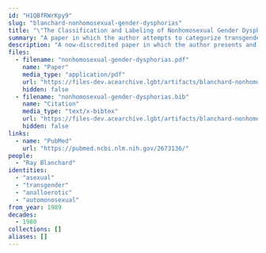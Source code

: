 ```yaml
---
id: "H1QBfRWrKpy9"
slug: "blanchard-nonhomosexual-gender-dysphorias"
title: "\"The Classification and Labeling of Nonhomosexual Gender Dysphorias\""
summary: "A paper in which the author attempts to categorize transgender people by their sexual orientation, including asexuals"
description: "A now-discredited paper in which the author presents and unsubstantiated typology of transgender people categorizing them by their sexual orientation. This typology includes \"analloerotics,\" who can be subclassified as \"automonosexual\" or \"asexual.\" (CW: transphobia, misgendering, pathologizing trans people, perpetuating stereotypes of trans people)"
files:
  - filename: "nonhomosexual-gender-dysphorias.pdf"
    name: "Paper"
    media_type: "application/pdf"
    url: "https://files-dev.acearchive.lgbt/artifacts/blanchard-nonhomosexual-gender-dysphorias/nonhomosexual-gender-dysphorias.pdf"
    hidden: false
  - filename: "nonhomosexual-gender-dysphorias.bib"
    name: "Citation"
    media_type: "text/x-bibtex"
    url: "https://files-dev.acearchive.lgbt/artifacts/blanchard-nonhomosexual-gender-dysphorias/nonhomosexual-gender-dysphorias.bib"
    hidden: false
links:
  - name: "PubMed"
    url: "https://pubmed.ncbi.nlm.nih.gov/2673136/"
people:
  - "Ray Blanchard"
identities:
  - "asexual"
  - "transgender"
  - "analloerotic"
  - "automonosexual"
from_year: 1989
decades:
  - 1980
collections: []
aliases: []
---
```

